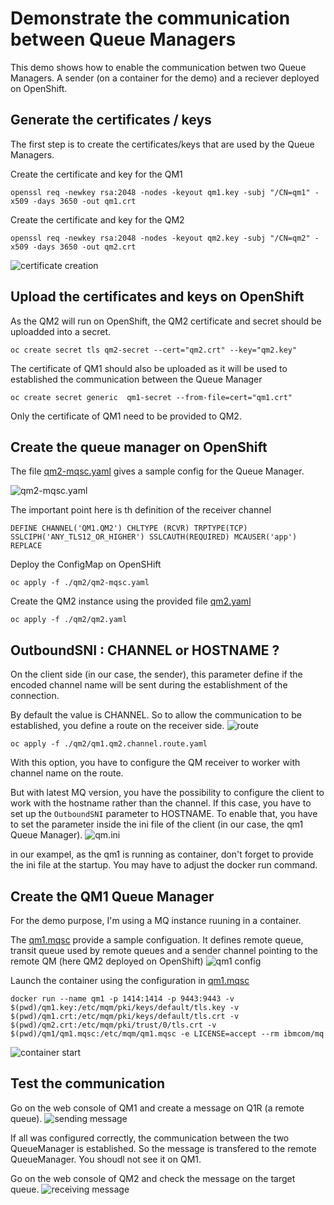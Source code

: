 # Demonstrate the communication between Queue Managers

This demo shows how to enable the communication betwen two Queue Managers. A sender (on a container for the demo) and a reciever deployed on OpenShift. 

## Generate the certificates / keys

The first step is to create the certificates/keys that are used by the Queue Managers.

Create the certificate and key for the QM1
```
openssl req -newkey rsa:2048 -nodes -keyout qm1.key -subj "/CN=qm1" -x509 -days 3650 -out qm1.crt
```

Create the certificate and key for the QM2
```
openssl req -newkey rsa:2048 -nodes -keyout qm2.key -subj "/CN=qm2" -x509 -days 3650 -out qm2.crt
``` 

![certificate creation](./img/certificate.png)

## Upload the certificates and keys on OpenShift

As the QM2 will run on OpenShift, the QM2 certificate and secret should be uploadded into a secret.
``` 
oc create secret tls qm2-secret --cert="qm2.crt" --key="qm2.key"
```

The certificate of QM1 should also be uploaded as it will be used to established the communication between the Queue Manager
```
oc create secret generic  qm1-secret --from-file=cert="qm1.crt"
```
Only the certificate of QM1 need to be provided to QM2.

## Create the queue manager on OpenShift

The file [qm2-mqsc.yaml](./qm2/qm2-mqsc.yaml) gives a sample config for the Queue Manager.

![qm2-mqsc.yaml](./img/qm2_config.png) 

The important point here is th definition of the receiver channel
```
DEFINE CHANNEL('QM1.QM2') CHLTYPE (RCVR) TRPTYPE(TCP) SSLCIPH('ANY_TLS12_OR_HIGHER') SSLCAUTH(REQUIRED) MCAUSER('app') REPLACE
```

Deploy the ConfigMap on OpenSHift
```
oc apply -f ./qm2/qm2-mqsc.yaml
```

Create the QM2 instance using the provided file [qm2.yaml](./qm2/qm2.yaml)
```
oc apply -f ./qm2/qm2.yaml
```

## OutboundSNI : CHANNEL or HOSTNAME ?

On the client side (in our case, the sender), this parameter define if the encoded channel name will be sent during the establishment of the connection. 

By default the value is CHANNEL. So to allow the communication to be established, you define a route on the receiver side. 
![route](./img/route.png)

```
oc apply -f ./qm2/qm1.qm2.channel.route.yaml
```
With this option, you have to configure the QM receiver to worker with channel name on the route.

But with latest MQ version, you have the possibility to configure the client to work with the hostname rather than the channel. If this case, you have to set up the `OutboundSNI` parameter to HOSTNAME.
To enable that, you have to set the parameter inside the ini file of the client (in our case, the qm1 Queue Manager).
![qm.ini](./img/qm.ini.png)

in our exampel, as the qm1 is running as container, don't forget to provide the ini file at the startup. You may have to adjust the docker run command.  


## Create the QM1 Queue Manager

For the demo purpose, I'm using a MQ instance ruuning in a container.

The [qm1.mqsc](./qm1/qm1.mqsc) provide a sample configuation.
It defines remote queue, transit queue used by remote queues and a sender channel pointing to the remote QM (here QM2 deployed on OpenShift)
![qm1 config](./img/qm1_config.png)


Launch the container using the configuration in [qm1.mqsc](./qm1/qm1.mqsc)
```
docker run --name qm1 -p 1414:1414 -p 9443:9443 -v $(pwd)/qm1.key:/etc/mqm/pki/keys/default/tls.key -v $(pwd)/qm1.crt:/etc/mqm/pki/keys/default/tls.crt -v $(pwd)/qm2.crt:/etc/mqm/pki/trust/0/tls.crt -v $(pwd)/qm1/qm1.mqsc:/etc/mqm/qm1.mqsc -e LICENSE=accept --rm ibmcom/mq
```

![container start](./img/container_start.png)


## Test the communication

Go on the web console of QM1 and create a message on Q1R (a remote queue).
![sending message](./img/sending_msg.png)

If all was configured correctly, the communication between the two QueueManager is established. So the message is transfered to the remote QueueManager. You shoudl not see it on QM1. 

Go on the web console of QM2 and check the message on the target queue.
![receiving message](./img/receiving_msg.png)